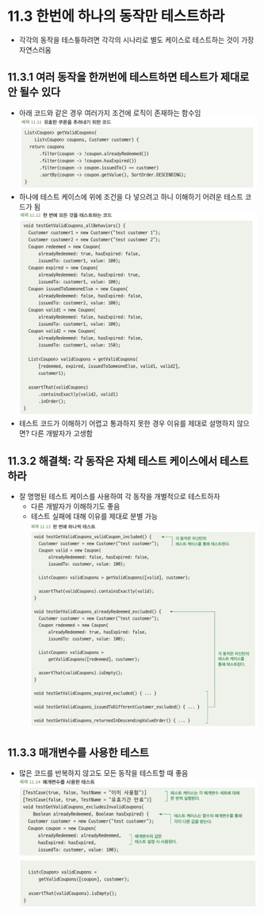 # 11.3 한번에 하나의 동작만 테스트하라
- 각각의 동작을 테스틓하려면 각각의 시나리로 별도 케이스로 테스트하는 것이 가장 자연스러움

## 11.3.1 여러 동작을 한꺼번에 테스트하면 테스트가 제대로 안 될수 있다
- 아래 코드와 같은 경우 여러가지 조건에 로직이 존재하는 함수임\
![img_2.png](img_2.png)
- 하나에 테스트 케이스에 위에 조건을 다 넣으려고 하니 이해하기 어려운 테스트 코드가 됨\
![img_3.png](img_3.png)
- 테스트 코드가 이해하기 어렵고 통과하지 못한 경우 이유를 제대로 설명하지 않으면? 다른 개발자가 고생함

## 11.3.2 해결책: 각 동작은 자체 테스트 케이스에서 테스트하라
- 잘 명명된 테스트 케이스를 사용하여 각 동작을 개별적으로 테스트하자
  - 다른 개발자가 이해하기도 좋음
  - 테스트 실패에 대해 이유를 제대로 분별 가능\
![img_4.png](img_4.png)

## 11.3.3 매개변수를 사용한 테스트
- 많은 코드를 반복하지 않고도 모든 동작을 테스트할 때 좋음\
![img_5.png](img_5.png)\
![img_6.png](img_6.png)